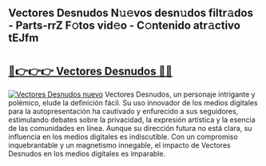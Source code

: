 ## Vectores Desnudos N𝚞𝚎vos desn𝚞dos filtr𝚊dos - Parts-rrZ F𝚘tos vid𝚎o - C𝚘ntenido atr𝚊ctivo tEJfm

# <h2><a href="http://mb2ho0.tromn.icu/?c=Vectores+Desnudos">🔗👉👉👉 Vectores Desnudos 🔗🔗</a></h2>

[![Vectores Desnudos nuevo](https://i.imgur.com/pEAQMta.gif)](http://mb2ho0.tromn.icu/?c=Vectores+Desnudos)
Vectores Desnudos, un personaje intrigante y polémico, elude la definición fácil. Su uso innovador de los medios digitales para la autopresentación ha cautivado y enfurecido a sus seguidores, estimulando debates sobre la privacidad, la expresión artística y la esencia de las comunidades en línea. Aunque su dirección futura no está clara, su influencia en los medios digitales es indiscutible. Con un compromiso inquebrantable y un magnetismo innegable, el impacto de Vectores Desnudos en los medios digitales es imparable.
